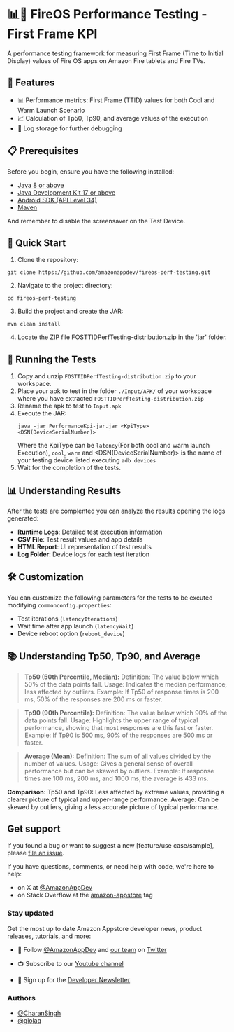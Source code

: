 # 📊🚀 FireOS Performance Testing - First Frame KPI

A performance testing framework for measuring First Frame (Time to Initial Display) values of Fire OS apps on Amazon Fire tablets and Fire TVs.

## 🌟 Features

- 📊 Performance metrics: First Frame (TTID) values for both Cool and Warm Launch Scenario
- 📈 Calculation of Tp50, Tp90, and average values of the execution
- 📝 Log storage for further debugging

## 📋 Prerequisites

Before you begin, ensure you have the following installed:
- [Java 8 or above](https://www.java.com/)
- [Java Development Kit 17 or above](https://www.oracle.com/java/technologies/downloads/)
- [Android SDK (API Level 34)](https://developer.android.com/studio)
- [Maven](https://maven.apache.org/)

And remember to disable the screensaver on the Test Device.

## 🚀 Quick Start

1. Clone the repository:
```
git clone https://github.com/amazonappdev/fireos-perf-testing.git
```

2. Navigate to the project directory:
```
cd fireos-perf-testing
```

3. Build the project and create the JAR:
```
mvn clean install
```
4. Locate the ZIP file FOSTTIDPerfTesting-distribution.zip in the 'jar' folder.


## 📱 Running the Tests

1. Copy and unzip `FOSTTIDPerfTesting-distribution.zip` to your workspace.
2. Place your apk to test in the folder ```./Input/APK/``` of your workspace where you have extracted `FOSTTIDPerfTesting-distribution.zip`
3. Rename the apk to test to ```Input.apk```
4. Execute the JAR:
    ```
    java -jar PerformanceKpi-jar.jar <KpiType> <DSN(DeviceSerialNumber)>
    ```
    Where the KpiType can be ```latency```(For both cool and warm launch Execution), ```cool```, ```warm```
    and <DSN(DeviceSerialNumber)> is the name of your testing device listed executing ```adb devices```
5. Wait for the completion of the tests.

## 📊 Understanding Results

After the tests are complented you can analyze the results opening the logs generated:

- **Runtime Logs**: Detailed test execution information
- **CSV File**: Test result values and app details
- **HTML Report**: UI representation of test results
- **Log Folder**: Device logs for each test iteration


## 🛠️ Customization

You can customize the following parameters for the tests to be excuted modifying `commonconfig.properties`:
- Test iterations (`latencyIterations`)
- Wait time after app launch (`latencyWait`)
- Device reboot option (`reboot_device`)


## 📚 Understanding Tp50, Tp90, and Average

>**Tp50 (50th Percentile, Median):**
> Definition: The value below which 50% of the data points fall.
> Usage: Indicates the median performance, less affected by outliers.
> Example: If Tp50 of response times is 200 ms, 50% of the responses are 200 ms or faster.

>**Tp90 (90th Percentile):**
> Definition: The value below which 90% of the data points fall.
> Usage: Highlights the upper range of typical performance, showing that most responses are this fast or faster.
> Example: If Tp90 is 500 ms, 90% of the responses are 500 ms or faster.

>**Average (Mean):**
> Definition: The sum of all values divided by the number of values.
> Usage: Gives a general sense of overall performance but can be skewed by outliers.
> Example: If response times are 100 ms, 200 ms, and 1000 ms, the average is 433 ms.

**Comparison:**
Tp50 and Tp90: Less affected by extreme values, providing a clearer picture of typical and upper-range performance.
Average: Can be skewed by outliers, giving a less accurate picture of typical performance.

## Get support
If you found a bug or want to suggest a new [feature/use case/sample], please [file an issue](../../issues).

If you have questions, comments, or need help with code, we're here to help:
- on X at [@AmazonAppDev](https://twitter.com/AmazonAppDev)
- on Stack Overflow at the [amazon-appstore](https://stackoverflow.com/questions/tagged/amazon-appstore) tag

### Stay updated
Get the most up to date Amazon Appstore developer news, product releases, tutorials, and more:

* 📣 Follow [@AmazonAppDev](https://twitter.com/AmazonAppDev) and [our team](https://twitter.com/i/lists/1580293569897984000) on [Twitter](https://twitter.com/AmazonAppDev)

* 📺 Subscribe to our [Youtube channel](https://www.youtube.com/amazonappstoredevelopers)

* 📧 Sign up for the [Developer Newsletter](https://m.amazonappservices.com/devto-newsletter-subscribe)

### Authors

- [@CharanSingh](https://github.com/csinghjq)
- [@giolaq](https://github.com/giolaq)



